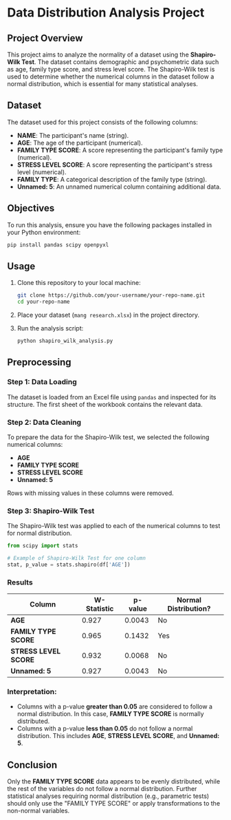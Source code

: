 # Data Distribution Analysis Project

## Project Overview
This project aims to analyze the normality of a dataset using the **Shapiro-Wilk Test**. The dataset contains demographic and psychometric data such as age, family type score, and stress level score. The Shapiro-Wilk test is used to determine whether the numerical columns in the dataset follow a normal distribution, which is essential for many statistical analyses.

## Dataset

The dataset used for this project consists of the following columns:
- **NAME**: The participant's name (string).
- **AGE**: The age of the participant (numerical).
- **FAMILY TYPE SCORE**: A score representing the participant's family type (numerical).
- **STRESS LEVEL SCORE**: A score representing the participant's stress level (numerical).
- **FAMILY TYPE**: A categorical description of the family type (string).
- **Unnamed: 5**: An unnamed numerical column containing additional data.

## Objectives



To run this analysis, ensure you have the following packages installed in your Python environment:

```bash
pip install pandas scipy openpyxl
```

## Usage

1. Clone this repository to your local machine:
   ```bash
   git clone https://github.com/your-username/your-repo-name.git
   cd your-repo-name
   ```

2. Place your dataset (`mang research.xlsx`) in the project directory.

3. Run the analysis script:
   ```bash
   python shapiro_wilk_analysis.py
   ```

## Preprocessing

### Step 1: Data Loading
The dataset is loaded from an Excel file using `pandas` and inspected for its structure. The first sheet of the workbook contains the relevant data.

### Step 2: Data Cleaning
To prepare the data for the Shapiro-Wilk test, we selected the following numerical columns:
- **AGE**
- **FAMILY TYPE SCORE**
- **STRESS LEVEL SCORE**
- **Unnamed: 5**

Rows with missing values in these columns were removed.

### Step 3: Shapiro-Wilk Test
The Shapiro-Wilk test was applied to each of the numerical columns to test for normal distribution.

```python
from scipy import stats

# Example of Shapiro-Wilk Test for one column
stat, p_value = stats.shapiro(df['AGE'])
```

### Results

| Column                | W-Statistic | p-value  | Normal Distribution? |
|-----------------------|-------------|----------|----------------------|
| **AGE**               | 0.927       | 0.0043   | No                   |
| **FAMILY TYPE SCORE** | 0.965       | 0.1432   | Yes                  |
| **STRESS LEVEL SCORE**| 0.932       | 0.0068   | No                   |
| **Unnamed: 5**        | 0.927       | 0.0043   | No                   |

### Interpretation:
- Columns with a p-value **greater than 0.05** are considered to follow a normal distribution. In this case, **FAMILY TYPE SCORE** is normally distributed.
- Columns with a p-value **less than 0.05** do not follow a normal distribution. This includes **AGE**, **STRESS LEVEL SCORE**, and **Unnamed: 5**.

## Conclusion

Only the **FAMILY TYPE SCORE** data appears to be evenly distributed, while the rest of the variables do not follow a normal distribution. Further statistical analyses requiring normal distribution (e.g., parametric tests) should only use the "FAMILY TYPE SCORE" or apply transformations to the non-normal variables.

